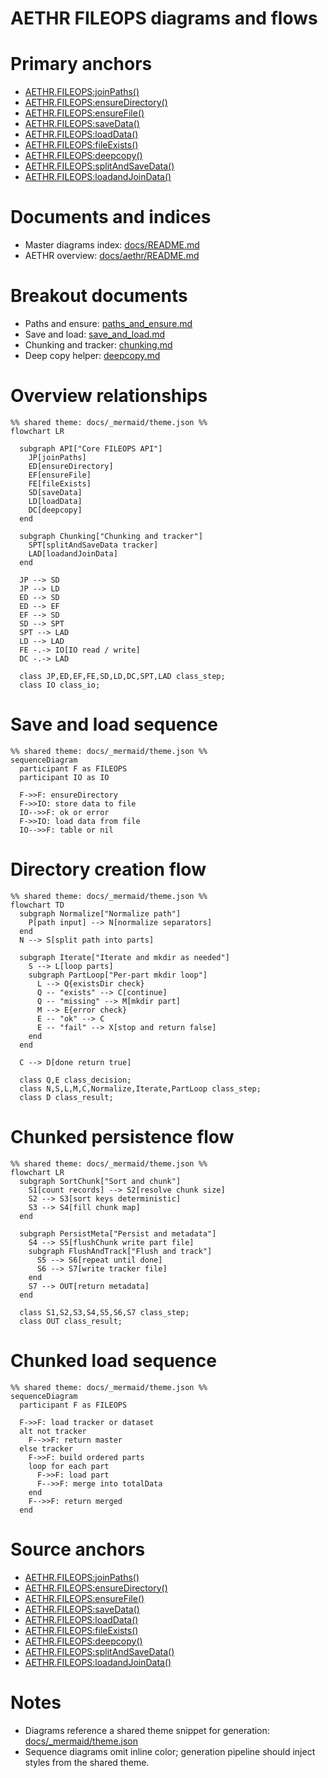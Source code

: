 # AETHR FILEOPS diagrams and flows

# Primary anchors
- [AETHR.FILEOPS:joinPaths()](../../dev/FILEOPS_.lua:37)
- [AETHR.FILEOPS:ensureDirectory()](../../dev/FILEOPS_.lua:46)
- [AETHR.FILEOPS:ensureFile()](../../dev/FILEOPS_.lua:120)
- [AETHR.FILEOPS:saveData()](../../dev/FILEOPS_.lua:155)
- [AETHR.FILEOPS:loadData()](../../dev/FILEOPS_.lua:173)
- [AETHR.FILEOPS:fileExists()](../../dev/FILEOPS_.lua:189)
- [AETHR.FILEOPS:deepcopy()](../../dev/FILEOPS_.lua:206)
- [AETHR.FILEOPS:splitAndSaveData()](../../dev/FILEOPS_.lua:246)
- [AETHR.FILEOPS:loadandJoinData()](../../dev/FILEOPS_.lua:328)

# Documents and indices
- Master diagrams index: [docs/README.md](../README.md)
- AETHR overview: [docs/aethr/README.md](../aethr/README.md)

# Breakout documents
- Paths and ensure: [paths_and_ensure.md](./paths_and_ensure.md)
- Save and load: [save_and_load.md](./save_and_load.md)
- Chunking and tracker: [chunking.md](./chunking.md)
- Deep copy helper: [deepcopy.md](./deepcopy.md)

# Overview relationships

```mermaid
%% shared theme: docs/_mermaid/theme.json %%
flowchart LR

  subgraph API["Core FILEOPS API"]
    JP[joinPaths]
    ED[ensureDirectory]
    EF[ensureFile]
    FE[fileExists]
    SD[saveData]
    LD[loadData]
    DC[deepcopy]
  end

  subgraph Chunking["Chunking and tracker"]
    SPT[splitAndSaveData tracker]
    LAD[loadandJoinData]
  end

  JP --> SD
  JP --> LD
  ED --> SD
  ED --> EF
  EF --> SD
  SD --> SPT
  SPT --> LAD
  LD --> LAD
  FE -.-> IO[IO read / write]
  DC -.-> LAD

  class JP,ED,EF,FE,SD,LD,DC,SPT,LAD class_step;
  class IO class_io;
```

# Save and load sequence

```mermaid
%% shared theme: docs/_mermaid/theme.json %%
sequenceDiagram
  participant F as FILEOPS
  participant IO as IO

  F->>F: ensureDirectory
  F->>IO: store data to file
  IO-->>F: ok or error
  F->>IO: load data from file
  IO-->>F: table or nil
```

# Directory creation flow

```mermaid
%% shared theme: docs/_mermaid/theme.json %%
flowchart TD
  subgraph Normalize["Normalize path"]
    P[path input] --> N[normalize separators]
  end
  N --> S[split path into parts]

  subgraph Iterate["Iterate and mkdir as needed"]
    S --> L[loop parts]
    subgraph PartLoop["Per-part mkdir loop"]
      L --> Q{existsDir check}
      Q -- "exists" --> C[continue]
      Q -- "missing" --> M[mkdir part]
      M --> E{error check}
      E -- "ok" --> C
      E -- "fail" --> X[stop and return false]
    end
  end

  C --> D[done return true]

  class Q,E class_decision;
  class N,S,L,M,C,Normalize,Iterate,PartLoop class_step;
  class D class_result;
```

# Chunked persistence flow

```mermaid
%% shared theme: docs/_mermaid/theme.json %%
flowchart LR
  subgraph SortChunk["Sort and chunk"]
    S1[count records] --> S2[resolve chunk size]
    S2 --> S3[sort keys deterministic]
    S3 --> S4[fill chunk map]
  end

  subgraph PersistMeta["Persist and metadata"]
    S4 --> S5[flushChunk write part file]
    subgraph FlushAndTrack["Flush and track"]
      S5 --> S6[repeat until done]
      S6 --> S7[write tracker file]
    end
    S7 --> OUT[return metadata]
  end

  class S1,S2,S3,S4,S5,S6,S7 class_step;
  class OUT class_result;
```

# Chunked load sequence

```mermaid
%% shared theme: docs/_mermaid/theme.json %%
sequenceDiagram
  participant F as FILEOPS

  F->>F: load tracker or dataset
  alt not tracker
    F-->>F: return master
  else tracker
    F->>F: build ordered parts
    loop for each part
      F->>F: load part
      F-->>F: merge into totalData
    end
    F-->>F: return merged
  end
```

# Source anchors
- [AETHR.FILEOPS:joinPaths()](../../dev/FILEOPS_.lua:37)
- [AETHR.FILEOPS:ensureDirectory()](../../dev/FILEOPS_.lua:46)
- [AETHR.FILEOPS:ensureFile()](../../dev/FILEOPS_.lua:120)
- [AETHR.FILEOPS:saveData()](../../dev/FILEOPS_.lua:155)
- [AETHR.FILEOPS:loadData()](../../dev/FILEOPS_.lua:173)
- [AETHR.FILEOPS:fileExists()](../../dev/FILEOPS_.lua:189)
- [AETHR.FILEOPS:deepcopy()](../../dev/FILEOPS_.lua:206)
- [AETHR.FILEOPS:splitAndSaveData()](../../dev/FILEOPS_.lua:246)
- [AETHR.FILEOPS:loadandJoinData()](../../dev/FILEOPS_.lua:328)

# Notes
- Diagrams reference a shared theme snippet for generation: [docs/_mermaid/theme.json](../_mermaid/theme.json)
- Sequence diagrams omit inline color; generation pipeline should inject styles from the shared theme.